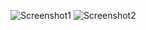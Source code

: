 ![Screenshot1](https://github.com/LotsofTimeSlices/Everquest/EQSwitch/2019-06-03_13-53-31.png)
![Screenshot2](https://github.com/LotsofTimeSlices/Everquest/EQSwitch/2019-06-03_13-55-22.png)
